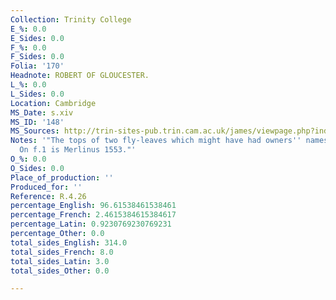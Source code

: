 ```yaml
---
Collection: Trinity College
E_%: 0.0
E_Sides: 0.0
F_%: 0.0
F_Sides: 0.0
Folia: '170'
Headnote: ROBERT OF GLOUCESTER.
L_%: 0.0
L_Sides: 0.0
Location: Cambridge
MS_Date: s.xiv
MS_ID: '148'
MS_Sources: http://trin-sites-pub.trin.cam.ac.uk/james/viewpage.php?index=1449
Notes: '"The tops of two fly-leaves which might have had owners'' names are gone.
  On f.1 is Merlinus 1553."'
O_%: 0.0
O_Sides: 0.0
Place_of_production: ''
Produced_for: ''
Reference: R.4.26
percentage_English: 96.61538461538461
percentage_French: 2.4615384615384617
percentage_Latin: 0.9230769230769231
percentage_Other: 0.0
total_sides_English: 314.0
total_sides_French: 8.0
total_sides_Latin: 3.0
total_sides_Other: 0.0

---
```

